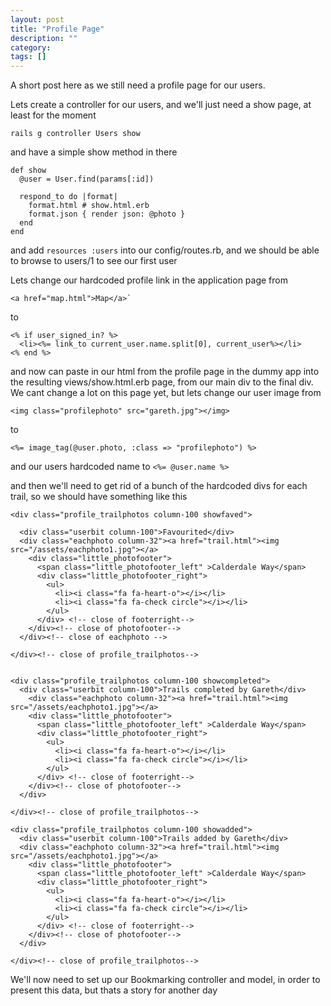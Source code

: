 ```yaml
---
layout: post
title: "Profile Page"
description: ""
category: 
tags: []
---
```

A short post here as we still need a profile page for our users.

Lets create a controller for our users, and we'll just need a show page, at least for the moment

`rails g controller Users show`

and have a simple show method in there

    def show
      @user = User.find(params[:id])

      respond_to do |format|
        format.html # show.html.erb
        format.json { render json: @photo }
      end
    end
    
and add `resources :users` into our config/routes.rb, and we should be able to browse to users/1 to see our first user


Lets change our hardcoded profile link in the application page from 

    <a href="map.html">Map</a>`

to 

    <% if user_signed_in? %>   
      <li><%= link_to current_user.name.split[0], current_user%></li>
    <% end %> 
    



and now can paste in our html from the profile page in the dummy app into the resulting views/show.html.erb page, from our main div to the final div. We cant change a lot on this page yet, but lets change our user image from

`<img class="profilephoto" src="gareth.jpg"></img>`

to 

`<%= image_tag(@user.photo, :class => "profilephoto") %>`

and our users hardcoded name to `<%= @user.name %>`

and then we'll need to get rid of a bunch of the hardcoded divs for each trail, so we should have something like this 

    <div class="profile_trailphotos column-100 showfaved">

      <div class="userbit column-100">Favourited</div>
      <div class="eachphoto column-32"><a href="trail.html"><img src="/assets/eachphoto1.jpg"></a>
        <div class="little_photofooter">
          <span class="little_photofooter_left" >Calderdale Way</span>   
          <div class="little_photofooter_right">
            <ul>
              <li><i class="fa fa-heart-o"></i></li>
              <li><i class="fa fa-check circle"></i></li>
            </ul>
          </div> <!-- close of footerright-->
        </div><!-- close of photofooter-->
      </div><!-- close of eachphoto -->
        
    </div><!-- close of profile_trailphotos-->      
        

    <div class="profile_trailphotos column-100 showcompleted">
      <div class="userbit column-100">Trails completed by Gareth</div>
        <div class="eachphoto column-32"><a href="trail.html"><img src="/assets/eachphoto1.jpg"></a>
        <div class="little_photofooter">
          <span class="little_photofooter_left" >Calderdale Way</span>   
          <div class="little_photofooter_right">
            <ul>
              <li><i class="fa fa-heart-o"></i></li>
              <li><i class="fa fa-check circle"></i></li>
            </ul>
          </div> <!-- close of footerright-->
        </div><!-- close of photofooter-->
      </div>

    </div><!-- close of profile_trailphotos-->

    <div class="profile_trailphotos column-100 showadded">
      <div class="userbit column-100">Trails added by Gareth</div>
      <div class="eachphoto column-32"><a href="trail.html"><img src="/assets/eachphoto1.jpg"></a>
        <div class="little_photofooter">
          <span class="little_photofooter_left" >Calderdale Way</span>   
          <div class="little_photofooter_right">
            <ul>
              <li><i class="fa fa-heart-o"></i></li>
              <li><i class="fa fa-check circle"></i></li>
            </ul>
          </div> <!-- close of footerright-->
        </div><!-- close of photofooter-->
      </div>

    </div><!-- close of profile_trailphotos-->
    
We'll now need to set up our Bookmarking controller and model, in order to present this data, but thats a story for another day

 

